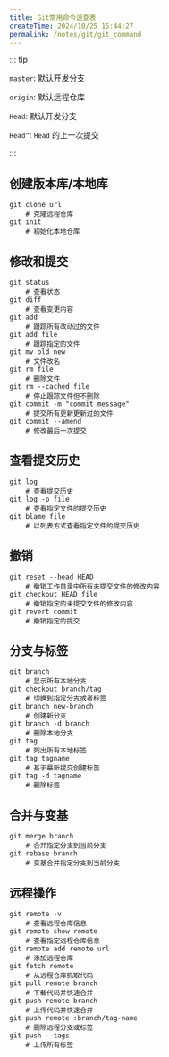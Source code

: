 ```yaml
---
title: Git常用命令速查表
createTime: 2024/10/25 15:44:27
permalink: /notes/git/git_command
---
```


::: tip

`master`: 默认开发分支

`origin`: 默认远程仓库

`Head`: 默认开发分支

`Head^`: `Head` 的上一次提交

:::

## 创建版本库/本地库

```shell
git clone url 
    # 克隆远程仓库
git init
    # 初始化本地仓库
```

## 修改和提交

```shell
git status
    # 查看状态
git diff
    # 查看变更内容
git add
    # 跟踪所有改动过的文件
git add file
    # 跟踪指定的文件
git mv old new
    # 文件改名
git rm file
    # 删除文件
git rm --cached file
    # 停止跟踪文件但不删除
git commit -m "commit message"
    # 提交所有更新更新过的文件
git commit --amend
    # 修改最后一次提交
```

## 查看提交历史

```shell
git log
    # 查看提交历史
git log -p file
    # 查看指定文件的提交历史
git blame file
    # 以列表方式查看指定文件的提交历史
```

## 撤销

```shell
git reset --head HEAD
    # 撤销工作目录中所有未提交文件的修改内容
git checkout HEAD file
    # 撤销指定的未提交文件的修改内容
git revert commit
    # 撤销指定的提交
```

## 分支与标签

```shell
git branch
    # 显示所有本地分支
git checkout branch/tag
    # 切换到指定分支或者标签
git branch new-branch
    # 创建新分支
git branch -d branch
    # 删除本地分支
git tag
    # 列出所有本地标签
git tag tagname
    # 基于最新提交创建标签
git tag -d tagname
    # 删除标签
```

## 合并与变基

```shell
git merge branch
    # 合并指定分支到当前分支
git rebase branch
    # 变基合并指定分支到当前分支
```

## 远程操作

```shell
git remote -v
    # 查看远程仓库信息
git remote show remote
    # 查看指定远程仓库信息
git remote add remote url
    # 添加远程仓库
git fetch remote
    # 从远程仓库抓取代码
git pull remote branch
    # 下载代码并快速合并
git push remote branch
    # 上传代码并快速合并
git push remote :branch/tag-name
    # 删除远程分支或标签
git push --tags
    # 上传所有标签
```
